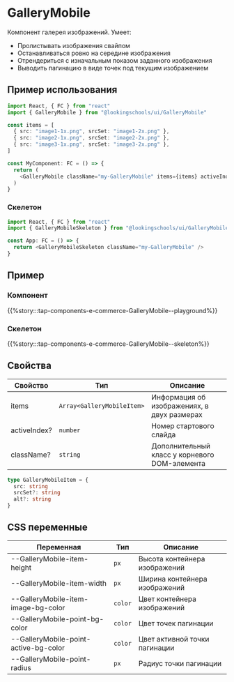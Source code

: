 # GalleryMobile

Компонент галерея изображений. Умеет:

- Пролистывать изображения свайпом
- Останавливаться ровно на середине изображения
- Отрендериться с изначальным показом заданного изображения
- Выводить пагинацию в виде точек под текущим изображением

## Пример использования

```typescript jsx
import React, { FC } from "react"
import { GalleryMobile } from "@lookingschools/ui/GalleryMobile"

const items = [
  { src: "image1-1x.png", srcSet: "image1-2x.png" },
  { src: "image2-1x.png", srcSet: "image2-2x.png" },
  { src: "image3-1x.png", srcSet: "image3-2x.png" },
]

const MyComponent: FC = () => {
  return (
    <GalleryMobile className="my-GalleryMobile" items={items} activeIndex={2} />
  )
}
```

### Скелетон

```typescript jsx
import React, { FC } from "react"
import { GalleryMobileSkeleton } from "@lookingschools/ui/GalleryMobile"

const App: FC = () => {
  return <GalleryMobileSkeleton className="my-GalleryMobile" />
}
```

## Пример

### Компонент

{{%story:::tap-components-e-commerce-GalleryMobile--playground%}}

### Скелетон

{{%story:::tap-components-e-commerce-GalleryMobile--skeleton%}}

## Свойства

| Свойство     | Тип                        | Описание                                      |
| ------------ | -------------------------- | --------------------------------------------- |
| items        | `Array<GalleryMobileItem>` | Информация об изображениях, в двух размерах   |
| activeIndex? | `number`                   | Номер стартового слайда                       |
| className?   | `string`                   | Дополнительный класс у корневого DOM-элемента |

```typescript
type GalleryMobileItem = {
  src: string
  srcSet?: string
  alt?: string
}
```

## CSS переменные

| Переменная                            | Тип     | Описание                      |
| ------------------------------------- | ------- | ----------------------------- |
| --GalleryMobile-item-height           | `px`    | Высота контейнера изображений |
| --GalleryMobile-item-width            | `px`    | Ширина контейнера изображений |
| --GalleryMobile-item-image-bg-color   | `color` | Цвет контейнера изображений   |
| --GalleryMobile-point-bg-color        | `color` | Цвет точек пагинации          |
| --GalleryMobile-point-active-bg-color | `color` | Цвет активной точки пагинации |
| --GalleryMobile-point-radius          | `px`    | Радиус точки пагинации        |
